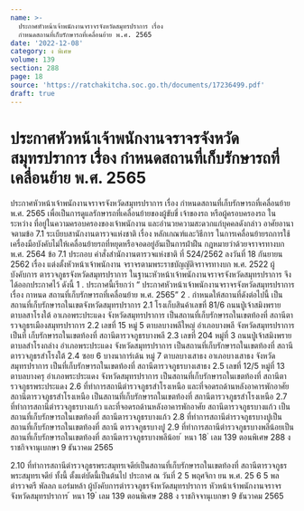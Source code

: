 ```yaml
---
name: >-
  ประกาศหัวหน้าเจ้าพนักงานจราจรจังหวัดสมุทรปราการ เรื่อง
  กำหนดสถานที่เก็บรักษารถที่เคลื่อนย้าย พ.ศ. 2565
date: '2022-12-08'
category: ง พิเศษ
volume: 139
section: 288
page: 18
source: 'https://ratchakitcha.soc.go.th/documents/17236499.pdf'
draft: true
---
```


# ประกาศหัวหน้าเจ้าพนักงานจราจรจังหวัดสมุทรปราการ เรื่อง กำหนดสถานที่เก็บรักษารถที่เคลื่อนย้าย พ.ศ. 2565

ประกาศหัวหน้าเจ้าพนักงานจราจรจังหวัดสมุทรปราการ เรื่อง กำหนดสถานที่เก็บรักษารถที่เคลื่อนย้าย พ.ศ. 2565 เพื่อเป็นการดูแลรักษารถที่เคลื่อนย้ายของผู้ขับขี่ เจ้าของรถ หรือผู้ครอบครองรถ ในระหว่าง ที่อยู่ในความครอบครองของเจ้าพนักงาน และอำนวยความสะดวกแก่บุคคลดังกล่าว อาศัยอานาจตามข้อ 7.1 ระเบียบสานักงานตารวจแห่งชาติ เรื่อง หลักเกณฑ์และวิธีการ ในการเคลื่อนย้ายรถการใช้เครื่องมือบังคับไม่ให้เคลื่อนย้ายรถที่หยุดหรือจอดอยู่อันเป็นการฝ่าฝืน กฎหมายว่าด้วยจราจรทางบก พ.ศ. 2564 ข้อ 7.1 ประกอบ คำสั่งสำนักงานตารวจแห่งชาติ ที่ 524/2562 ลงวันที่ 18 กันยายน 2562 เรื่อง แต่งตั้งหัวหน้าเจ้าพนักงาน จราจรตามพระราชบัญญัติจราจรทางบก พ.ศ. 2522 ผู้บังคับการ ตารวจภูธรจังหวัดสมุทรปราการ ในฐานะหัวหน้าเจ้าพนักงานจราจรจังหวัดสมุทรปราการ จึงได้ออกประกาศไว้ ดังนี้ 1 . ประกาศนี้เรียกว่า “ ประกาศหัวหน้าเจ้าพนักงานจราจรจังหวัดสมุทรปราการ เรื่อง กาหนด สถานที่เก็บรักษารถที่เคลื่อนย้าย พ.ศ. 2565” 2 . กำหนดให้สถานที่ดังต่อไปนี้ เป็นสถานที่เก็บรักษารถในเขตจังหวัดสมุทรปราการ 2.1 โรงเก็บสินค้าเลขที่ 81/6 ถนนปู่เจ้าสมิงพราย ตาบลสาโรงใต้ อาเภอพระประแดง จังหวัดสมุทรปราการ เป็นสถานที่เก็บรักษารถในเขตท้องที่ สถานีตารวจภูธรเมืองสมุทรปราการ 2.2 เลขที่ 15 หมู่ 5 ตาบลบางพลีใหญ่ อำเภอบางพลี จังหวัดสมุทรปราการ เป็นที่ เก็บรักษารถในเขตท้องที่ สถานีตารวจภูธรบางพลี 2.3 เลขที่ 204 หมู่ที่ 3 ถนนปู่เจ้าสมิงพราย ตาบลสำโรงกลำง อำเภอพระประแดง จังหวัดสมุทรปราการ เป็นสถานที่เก็บรักษารถในเขตท้องที่ สถานีตารวจภูธรสำโรงใต้ 2.4 ซอย 6 บางนาการ์เด้น หมู่ 7 ตาบลบางเสาธง อาเภอบางเสาธง จังหวัดสมุทรปราการ เป็นที่เก็บรักษารถในเขตท้องที่ สถานีตารวจภูธรบางเสาธง 2.5 เลขที่ 12/5 หมู่ที่ 13 ตาบลบางครุ อำเภอพระประแดง จังหวัดสมุทรปราการ เป็นสถานที่เก็บรักษารถในเขตท้องที่ สถานีตารวจภูธรพระประแดง 2.6 ที่ทำการสถานีตำรวจภูธรสำโรงเหนือ และที่จอดรถด้านหลังอาคารพักอาศัย สถานีตารวจภูธรสำโรงเหนือ เป็นสถานที่เก็บรักษารถในเขตท้องที่ สถานีตารวจภูธรสำโรงเหนือ 2.7 ที่ทำการสถานีตำรวจภูธรบางแก้ว และที่จอดรถด้านหลังอาคารพักอาศัย สถานีตารวจภูธรบางแก้ว เป็นสถานที่เก็บรักษารถในเขตท้องที่ สถานีตารวจภูธรบางแก้ว 2.8 ที่ทำการสถานีตำรวจภูธรบางปูเป็นสถานที่เก็บรักษารถในเขตท้องที่ สถานี ตารวจภูธรบางปู 2.9 ที่ทำการสถานีตำรวจภูธรบางพลีน้อยเป็นสถานที่เก็บรักษารถในเขตท้องที่ สถานีตารวจภูธรบางพลีน้อย ้ หนา 18 ่ เลม 139 ตอนพิเศษ 288 ง ราชกิจจานุเบกษา 9 ธันวาคม 2565

2.10 ที่ทำการสถานีตำรวจภูธรพระสมุทรเจดีย์เป็นสถานที่เก็บรักษารถในเขตท้องที่ สถานีตารวจภูธรพระสมุทรเจดีย์ ทั้งนี้ ตั้งแต่บัดนี้เป็นต้นไป ประกาศ ณ วันที่ 2 5 พฤศจิกา ยน พ.ศ. 25 6 5 พลตำรวจตรี พัลลภ แอร่มหล้า ผู้บังคับการตำรวจภูธรจังหวัดสมุทรปราการ หัวหน้าเจ้าพนักงานจราจรจังหวัดสมุทรปราการ ้ หนา 19 ่ เลม 139 ตอนพิเศษ 288 ง ราชกิจจานุเบกษา 9 ธันวาคม 2565
